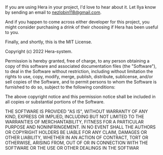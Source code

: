 If you are using Hera in your project, I'd love to hear about it.  Let Ilya know
by sending an email to nezlobin118@gmail.com.

And if you happen to come across either developer for this project, you
might consider purchasing a drink of their choosing if Hera has been useful to you.

Finally, and shortly, this is the MIT License.

Copyright (c) 2022 Hera-system.

Permission is hereby granted, free of charge, to any person obtaining a copy
of this software and associated documentation files (the "Software"), to deal
in the Software without restriction, including without limitation the rights
to use, copy, modify, merge, publish, distribute, sublicense, and/or sell
copies of the Software, and to permit persons to whom the Software is
furnished to do so, subject to the following conditions:

The above copyright notice and this permission notice shall be included in
all copies or substantial portions of the Software.

THE SOFTWARE IS PROVIDED "AS IS", WITHOUT WARRANTY OF ANY KIND, EXPRESS OR
IMPLIED, INCLUDING BUT NOT LIMITED TO THE WARRANTIES OF MERCHANTABILITY,
FITNESS FOR A PARTICULAR PURPOSE AND NONINFRINGEMENT. IN NO EVENT SHALL THE
AUTHORS OR COPYRIGHT HOLDERS BE LIABLE FOR ANY CLAIM, DAMAGES OR OTHER
LIABILITY, WHETHER IN AN ACTION OF CONTRACT, TORT OR OTHERWISE, ARISING FROM,
OUT OF OR IN CONNECTION WITH THE SOFTWARE OR THE USE OR OTHER DEALINGS IN
THE SOFTWAR
